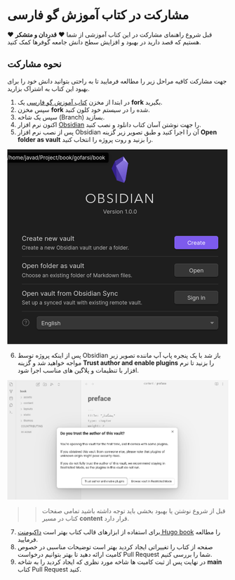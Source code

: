 # مشارکت در کتاب آموزش گو فارسی

قبل شروع راهنمای مشارکت در این کتاب آموزشی از شما :heart: **قدردان و متشکر** :heart: هستیم که قصد دارید در بهبود و افزایش سطح دانش جامعه گوفرها کمک کنید.


## نحوه مشارکت

جهت مشارکت کافیه مراحل زیر را مطالعه فرمایید تا به راحتی بتوانید دانش خود را برای بهبود این کتاب به اشتراک بزارید.

1. در ابتدا از مخزن [کتاب آموزش گو فارسی](https://github.com/GoFarsi/book) یک **fork** بگیرید.
2. سپس مخزن **fork** شده را در سیستم خود کلون کنید.
3.  سپس یک شاخه (Branch) بسازید.
4. اکنون نرم افزار [Obsidian](https://obsidian.md/) را جهت نوشتن آسان کتاب دانلود و نصب کنید.
5. پس از نصب نرم افزار Obsidian آن را اجرا کنید و طبق تصویر زیر گزینه **Open folder as vault** را بزنید و روت پروژه را انتخاب کنید.

![obsidian](assets/img/help/obsidian-1.png)

6. پس از اینکه پروژه توسط Obsidian باز شد با یک پنجره پاپ آپ ماننده تصویر زیر مواجه خواهید شد و گزینه **Trust author and enable plugins** را بزنید تا نرم افزار با تنظیمات و پلاگین های مناسب اجرا شود.

![obsidian-main](assets/img/help/obsidian-2.png)

>> قبل از شروع نوشتن یا بهبود بخشی باید توجه داشته باشید تمامی صفحات کتاب در مسیر **content** قرار دارد.

7. برای استفاده از ابزارهای قالب کتاب بهتر است [داکیومنت Hugo book](https://hugo-book-demo.netlify.app/) را مطالعه فرمایید.
8. صفحه از کتاب را تغییراتی ایجاد کردید بهتر است توضیحات مناسبی در خصوص کامیت ارائه دهید تا بهتر بتوانیم درخواست Pull Request شما را بررسی کنیم.
9. در نهایت پس از ثبت کامیت ها شاخه مورد نظری که ایجاد کردید را به شاخه **main** کتاب Pull Request کنید.
